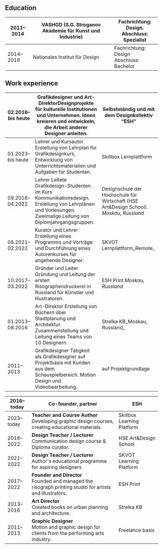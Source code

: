 ## Education

| 2011–2014 | VASHGD (S.G. Stroganov Akademie für Kunst und Industrie) | Fachrichtung: Design.<br>Abschluss: Spezialist |
| --------- | -------------------------------------------------------- | ------------------------------------------- |
| 2014–2016 | Nationales Institut für Design                           | Fachrichtung: Design<br>Abschluss: Bachelor |

## Work experience

| 02.2016–bis heute | Grafikdesigner und Art-DirektorDesignprojekte für kulturelle Institutionen und Unternehmen. Ideen kreieren und entwickeln, die Arbeit anderer Designer anleiten. | Selbstständig und mit dem Designkollektiv “ESH”                                        |
| ----------------- | ---------------------------------------------------------------------------------------------------------------------------------------------------------------- | -------------------------------------------------------------------------------------- |
| 01.2023–bis heute | Lehrer und Kursautor  Erstellung von Lehrplan für Grafikdesignkurs, Entwicklung von Unterrichtsmaterialien und Aufgaben für Studenten.                           | Skillbox Lernplattform                                                                 |
| 09.2016–04.2022   | Lehrer  Leitete Grafikdesign-Studenten im Kurs Kommunikationsdesign. Erstellung von Lehrplänen und Vorlesungen. Zweimalige Leitung von Diplomjahrgangsgruppen.   | Designschule der Hochschule für Wirtschaft (HSE Art&Design School). _Moskau, Russland_ |
| 08.2021­–02.2022  | Kurator und Lehrer  Erstellung eines Programms und Vorträge und Durchführung eines Autorenkurses für angehende Designer.                                         | SKVOT Lernplattform_Remote_                                                            |
| 10.2017–03.2022   | Gründer und Leiter  Gründung und Leitung der ersten Risographendruckerei in Russland für Künstler und Illustratoren.                                             | ESH Print  _Moskau, Russland_                                                          |
| 01.2013–08.2016   | Art-Direktor  Erstellung von Büchern über Stadtplanung und Architektur. Zusammenstellung und Leitung eines Teams von 10 Designern.                               | Strelka KB_Moskau, Russland_                                                           |
| 2011–2013         | Grafikdesigner  Tätigkeit als Grafikdesigner auf Projektbasis mit Kunden aus dem Schauspielbereich. Motion Design und Videobearbeitung.                          | auf Projektgrundlage                                                                   |

| 2016–today | **Co-founder, partner**                                                                                      | ESH                        |
| ---------- | ------------------------------------------------------------------------------------------------------------ | -------------------------- |
| 2023–today | **Teacher and Course Author** <br>Developing graphic design courses, creating educational materials.         | Skillbox Learning Platform |
| 2016–2022  | **Design Teacher / Lecturer**<br>Communication design course & Diploma curator.                              | HSE Art&Design School      |
| 2021–2022  | **Design Teacher / Lecturer**<br>Author's educational programme for aspiring designers                       | SKVOT Learning Platform    |
| 2017–2022  | **Founder and Director** <br>Founded and managed the risograph printing studio for artists and illustrators. | ESH Print                  |
| 2013–2016  | **Art Director**<br>Created books on urban planning and architecture.                                        | Strelka KB                 |
| 2011–2013  | **Graphic Designer**<br>Motion and graphic design for clients from the performing arts industry.             | Freelance basis            |


